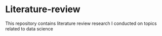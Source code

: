 # Literature-review
This repository contains literature review research I conducted on topics related to data science

